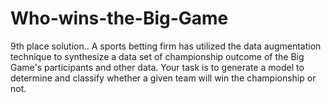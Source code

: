 # Who-wins-the-Big-Game

9th place solution.. A sports betting firm has utilized the data augmentation technique to synthesize a data set of championship outcome of the Big Game's participants and other data. Your task is to generate a model to determine and classify whether a given team will win the championship or not.
